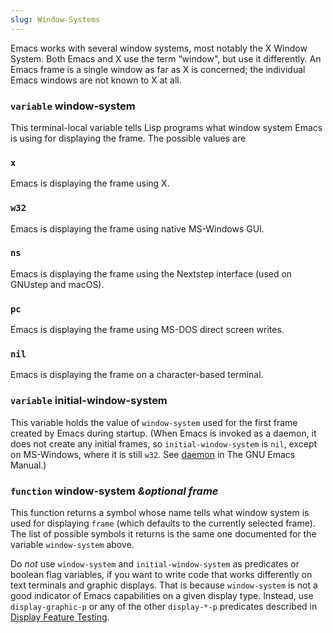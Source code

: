 ```yaml
---
slug: Window-Systems
---
```


Emacs works with several window systems, most notably the X Window System. Both Emacs and X use the term “window", but use it differently. An Emacs frame is a single window as far as X is concerned; the individual Emacs windows are not known to X at all.

### <span className="tag variable">`variable`</span> **window-system**

This terminal-local variable tells Lisp programs what window system Emacs is using for displaying the frame. The possible values are

### `x`

Emacs is displaying the frame using X.

### `w32`

Emacs is displaying the frame using native MS-Windows GUI.

### `ns`

Emacs is displaying the frame using the Nextstep interface (used on GNUstep and macOS).

### `pc`

Emacs is displaying the frame using MS-DOS direct screen writes.

### `nil`

Emacs is displaying the frame on a character-based terminal.

### <span className="tag variable">`variable`</span> **initial-window-system**

This variable holds the value of `window-system` used for the first frame created by Emacs during startup. (When Emacs is invoked as a daemon, it does not create any initial frames, so `initial-window-system` is `nil`, except on MS-Windows, where it is still `w32`. See [daemon](https://www.gnu.org/software/emacs/manual/html_mono/emacs.html#Initial-Options) in The GNU Emacs Manual.)

### <span className="tag function">`function`</span> **window-system** *\&optional frame*

This function returns a symbol whose name tells what window system is used for displaying `frame` (which defaults to the currently selected frame). The list of possible symbols it returns is the same one documented for the variable `window-system` above.

Do *not* use `window-system` and `initial-window-system` as predicates or boolean flag variables, if you want to write code that works differently on text terminals and graphic displays. That is because `window-system` is not a good indicator of Emacs capabilities on a given display type. Instead, use `display-graphic-p` or any of the other `display-*-p` predicates described in [Display Feature Testing](/docs/elisp/Display-Feature-Testing).
